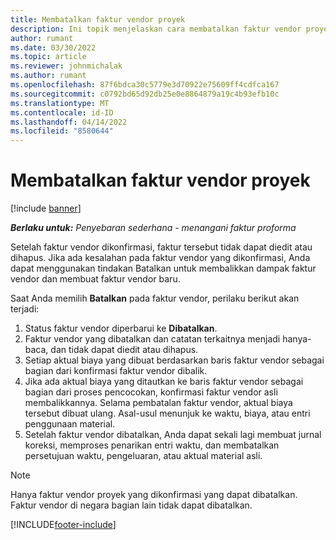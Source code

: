 ```yaml
---
title: Membatalkan faktur vendor proyek
description: Ini topik menjelaskan cara membatalkan faktur vendor proyek di Microsoft Dynamics 365 Project Operations dan dampak keuangan dari pembatalan faktur vendor proyek.
author: rumant
ms.date: 03/30/2022
ms.topic: article
ms.reviewer: johnmichalak
ms.author: rumant
ms.openlocfilehash: 87f6bdca30c5779e3d70922e75609ff4cdfca167
ms.sourcegitcommit: c0792bd65d92db25e0e8864879a19c4b93efb10c
ms.translationtype: MT
ms.contentlocale: id-ID
ms.lasthandoff: 04/14/2022
ms.locfileid: "8580644"
---
```

# <a name="cancel-a-project-vendor-invoice"></a>Membatalkan faktur vendor proyek

[!include [banner](../../includes/dataverse-preview.md)]

_**Berlaku untuk:** Penyebaran sederhana - menangani faktur proforma_

Setelah faktur vendor dikonfirmasi, faktur tersebut tidak dapat diedit atau dihapus. Jika ada kesalahan pada faktur vendor yang dikonfirmasi, Anda dapat menggunakan tindakan Batalkan untuk membalikkan dampak faktur vendor dan membuat faktur vendor baru.

Saat Anda memilih **Batalkan** pada faktur vendor, perilaku berikut akan terjadi:

1. Status faktur vendor diperbarui ke **Dibatalkan**.
2. Faktur vendor yang dibatalkan dan catatan terkaitnya menjadi hanya-baca, dan tidak dapat diedit atau dihapus.
3. Setiap aktual biaya yang dibuat berdasarkan baris faktur vendor sebagai bagian dari konfirmasi faktur vendor dibalik.
4. Jika ada aktual biaya yang ditautkan ke baris faktur vendor sebagai bagian dari proses pencocokan, konfirmasi faktur vendor asli membalikkannya. Selama pembatalan faktur vendor, aktual biaya tersebut dibuat ulang. Asal-usul menunjuk ke waktu, biaya, atau entri penggunaan material.
5. Setelah faktur vendor dibatalkan, Anda dapat sekali lagi membuat jurnal koreksi, memproses penarikan entri waktu, dan membatalkan persetujuan waktu, pengeluaran, atau aktual material asli.

> [!NOTE]
> Hanya faktur vendor proyek yang dikonfirmasi yang dapat dibatalkan. Faktur vendor di negara bagian lain tidak dapat dibatalkan.

[!INCLUDE[footer-include](../../includes/footer-banner.md)]
